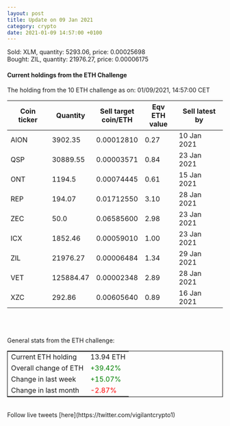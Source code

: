 ```yaml
---
layout: post
title: Update on 09 Jan 2021
category: crypto
date: 2021-01-09 14:57:00 +0100
---
```

<!-- Global site tag (gtag.js) - Google Analytics -->
<script async src="https://www.googletagmanager.com/gtag/js?id=UA-103831149-5"></script>
<script>
  window.dataLayer = window.dataLayer || [];
  function gtag(){dataLayer.push(arguments);}
  gtag('js', new Date());

  gtag('config', 'UA-103831149-5');
</script>
Sold: XLM, quantity:      5293.06, price:   0.00025698<br>Bought: ZIL, quantity:     21976.27, price:   0.00006175<br>

#### Current holdings from the ETH Challenge

The holding from the 10 ETH challenge as on: 01/09/2021, 14:57:00 CET

|Coin ticker|Quantity|Sell target<br>coin/ETH|Eqv ETH<br>value|Sell latest by|
|-----------|--------|-----------|-----------|--------------|
AION|3902.35|  0.00012810|0.27|10 Jan 2021|
QSP|30889.55|  0.00003571|0.84|23 Jan 2021|
ONT|1194.5|  0.00074445|0.61|15 Jan 2021|
REP|194.07|  0.01712550|3.10|28 Jan 2021|
ZEC|50.0|  0.06585600|2.98|23 Jan 2021|
ICX|1852.46|  0.00059010|1.00|23 Jan 2021|
ZIL|21976.27|  0.00006484|1.34|29 Jan 2021|
VET|125884.47|  0.00002348|2.89|28 Jan 2021|
XZC|292.86|  0.00605640|0.89|16 Jan 2021|

<br>
<br>
<br>
General stats from the ETH challenge:

<table style="border:1px solid black;margin-left:auto;margin-right:auto;">
	<tbody>
	<tr>
		<td>Current ETH holding</td>
		<td>     13.94 ETH</td>
	</tr>
	<tr>
		<td>Overall change of ETH</td>
		<td><font color="green">+39.42%</font></td>
	</tr>
	<tr>
		<td>Change in last week</td>
		<td><font color="green">+15.07%</font></td>
	</tr>
	<tr>
		<td>Change in last month</td>
		<td><font color="red">-2.87%</font></td>
	</tr>
	</tbody>
</table>

<br>
Follow live tweets [here](https://twitter.com/vigilantcrypto1)
<br>
<br>